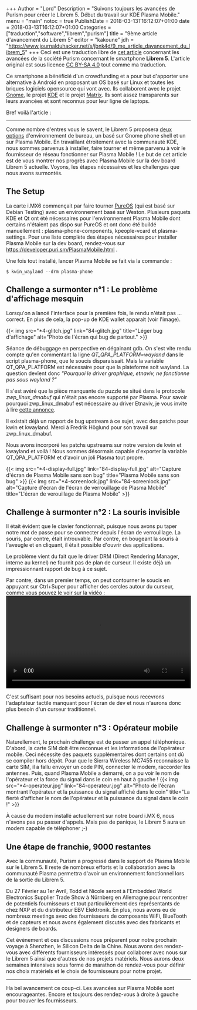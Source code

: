 +++
Author = "Lord"
Description = "Suivons toujours les avancées de Purism pour créer le Librem 5. Début du travail sur KDE Plasma Mobile."
menu = "main"
notoc = true
PublishDate = 2018-03-13T16:12:07+01:00
date = 2018-03-13T16:12:07+01:00
Categories = ["traduction","software","librem","purism"]
title = "9ème article d'avancement du Librem 5"
editor = "kakoune"
jdh = "https://www.journalduhacker.net/s/jbnk4d/9_me_article_davancement_du_librem_5"
+++
Ceci est une traduction libre de [cet article](https://puri.sm/posts/librem5-progress-report-5/) concernant les avancées de la société Purism concernant le smartphone **Librem 5**.
L'article original est sous licence [CC BY-SA 4.0](https://creativecommons.org/licenses/by-sa/4.0/) tout comme ma traduction.


Ce smartphone a bénéficié d'un crowdfunding et a pour but d'apporter une alternative à Android en proposant un OS basé sur Linux et toutes les briques logiciels opensource qui vont avec.
Ils collaborent avec le projet [Gnome](https://www.gnome.org), le projet [KDE](https://www.kde.org) et le projet [Matrix](https://matrix.org).
Ils sont assez transparents sur leurs avancées et sont reconnus pour leur ligne de laptops.

Bref voilà l'article :

<hr>

Comme nombre d'entres vous le savent, le Librem 5 proposera [deux options](https://puri.sm/posts/gnome-and-kde-in-pureos-diversity-across-devices/) d'environnement de bureau, un basé sur Gnome phone shell et un sur Plasma Mobile.
En travaillant étroitement avec la communauté KDE, nous sommes parvenus à installer, faire tourner et même parvenu à voir le fournisseur de réseau fonctionner sur Plasma Mobile !
Le but de cet article est de vous montrer nos progrès avec Plasma Mobile sur la dev board Librem 5 actuelle.
Voyons, les étapes nécessaires et les challenges que nous avons surmontés.

## The Setup
La carte i.MX6 commençait par faire tourner [PureOS](https://pureos.net) (qui est basé sur Debian Testing) avec un environnement basé sur Weston.
Plusieurs paquets KDE et Qt ont été nécessaires pour l'environnement Plasma Mobile dont certains n'étaient pas dispo sur PureOS et ont donc été buildé manuellement : plasma-phone-components, kpeople-vcard et plasma-settings.
Pour une liste complète des étapes nécessaires pour installer Plasma Mobile sur la dev board, rendez-vous sur https://developer.puri.sm/PlasmaMobile.html . 

Une fois tout installé, lancer Plasma Mobile se fait via la commande : 
```
$ kwin_wayland --drm plasma-phone
```

## Challenge a surmonter n°1 : Le problème d'affichage mesquin
Lorsqu'on a lancé l'interface pour la première fois, le rendu n'était pas … correct.
En plus de cela, la pop-up de KDE wallet apparait (voir l'image).
 
{{< img src="*4-glitch.jpg" link="84-glitch.jpg" title="Léger bug d'affichage" alt="Photo de l'écran qui bug de partout." >}}

Séance de débuggage en perspective en dégainant gdb.
On s'est vite rendu compte qu'en commentant la ligne *QT_QPA_PLATFORM=wayland* dans le script plasma-phone, que le soucis disparaissait.
Mais la variable QT_QPA_PLATFORM est nécessaire pour que la plateforme soit wayland.
La question devîent donc *"Pourquoi le driver graphique, etnaviv, ne fonctionne pas sous wayland ?"*

Il s'est avéré que la pièce manquante du puzzle se situé dans le protocole *zwp_linux_dmabuf* qui n'était pas encore supporté par Plasma.
Pour savoir pourquoi zwp_linux_dmabuf est nécessaire au driver Etnaviv, je vous invite à lire [cette annonce](https://www.pengutronix.de/en/2017-09-28-etnaviv-weston-mainline.html).

Il existait déjà un rapport de bug upstream à ce sujet, avec des patchs pour kwin et kwayland. Merci à Fredrik Höglund pour son travail sur zwp_linux_dmabuf.

Nous avons incorporé les patchs upstreams sur notre version de kwin et kwayland et voilà !
Nous sommes désormais capable d'exporter la variable QT_QPA_PLATFORM et d'avoir un joli Plasma tout propre.

{{< img src="*4-display-full.jpg" link="84-display-full.jpg" alt="Capture d'écran de Plasma Mobile sans son bug" title="Plasma Mobile sans son bug" >}}
{{< img src="*4-screenlock.jpg" link="84-screenlock.jpg" alt="Capture d'écran de l'écran de verrouillage de Plasma Mobile" title="L'écran de verouillage de Plasma Mobile" >}}

## Challenge à surmonter n°2 : La souris invisible
Il était évident que le clavier fonctionnait, puisque nous avons pu taper notre mot de passe pour se connecter depuis l'écran de verrouillage.
La souris, par contre, était introuvable.
Par contre, en bougeant la souris à l'aveugle et en cliquant, il était possible d'ouvrir des applications.

Le problème vient du fait que le driver DRM (Direct Rendering Manager, interne au kernel) ne fournit pas de plan de curseur.
Il existe déjà un impressionnant rapport de bug à ce sujet.

Par contre, dans un premier temps, on peut contourner le soucis en appuyant sur Ctrl+Super pour afficher des cercles autour du curseur, comme vous pouvez le voir sur la vidéo :
<video class="wp-video-shortcode" id="video-49252-1" width="100%" preload="metadata" controls="controls"><source type="video/webm" src="https://puri.sm/wp-content/uploads/2018/03/plamo_on_l5.webm?_=1" /><a href="https://puri.sm/wp-content/uploads/2018/03/plamo_on_l5.webm?_=1"></a></video>

C'est suffisant pour nos besoins actuels, puisque nous recevrons l'adaptateur tactile manquant pour l'écran de dev et nous n'aurons donc plus besoin d'un curseur traditionnel.

## Challenge à surmonter n°3 : Opérateur mobile
Naturellement, le prochain challenge est de passer un appel téléphonique.
D'abord, la carte SIM doit être reconnue et les informations de l'opérateur mobile.
Ceci nécessite des paquets supplémentaires dont certains ont dû se compiler hors dépôt.
Pour que le Sierra Wireless MC7455 reconnaisse la carte SIM, il a fallu envoyer un code PIN, connecter le modem, raccorder les antennes.
Puis, quand Plasma Mobile a démarré, on a pu voir le nom de l'opérateur et la force du signal dans le coin en haut à gauche !
{{< img src="*4-operateur.jpg" link="84-operateur.jpg" alt="Photo de l'écran montrant l'opérateur et la puissance du signal affiché dans le coin" title="La fierté d'afficher le nom de l'opérateur et la puissance du signal dans le coin !" >}}

À cause du modem installé actuellement sur notre board i.MX 6, nous n'avons pas pu passer d'appels.
Mais pas de panique, le Librem 5 aura un modem capable de téléphoner ;-)

## Une étape de franchie, 9000 restantes
Avec la communauté, Purism a progressé dans le support de Plasma Mobile sur le Librem 5.
Il reste de nombreux efforts et la collaboration avec la communauté Plasma permettra d'avoir un environnement fonctionnel lors de la sortie du Librem 5.

Du 27 Février au 1er Avril, Todd et Nicole seront à l'Embedded World Electronics Supplier Trade Show à Nürnberg en Allemagne pour rencontrer de potentiels fournisseurs et tout particulièrement des représentants de chez NXP et du distributeur EBV Elektronik.
En plus, nous avons eu de nombreux meetings avec des fournisseurs de composants WiFi, BlueTooth et de capteurs et nous avons également discutés avec des fabricants et designers de boards.

Cet évènement et ces discussions nous préparent pour notre prochain voyage à Shenzhen, le Silicon Delta de la Chine.
Nous avons des rendez-vous avec différents fournisseurs intéressés pour collaborer avec nous sur le Librem 5 ainsi que d'autres de nos projets matériels.
Nous aurons deux semaines intensives sous forme de marathon de rendez-vous pour définir nos choix matériels et le choix de fournisseurs pour notre projet.

---------------
Ha bel avancement ce coup-ci.
Les avancées sur Plasma Mobile sont encourageantes.
Encore et toujours des rendez-vous à droite à gauche pour trouver les fournisseurs.
